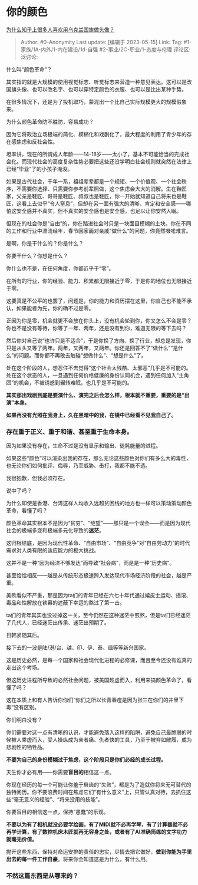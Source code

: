 # 你的颜色
[为什么知乎上很多人喜欢用乌克兰国旗做头像？](https://www.zhihu.com/question/597194482/answer/3027071607)

> Author: #0-Anonymity
> Last update: [编辑于 2023-05-15]
> Link:
> Tag: #1-家族/1A-内外/1-内在建设/1d-自强 #2-事业/2C-职业/1-态度与伦理
> 评论区:
> 泛讨论:

什么叫“颜色革命”？

其实指的就是大规模的使用视觉标志、听觉标志来营造一种意见表达。这可以是改国旗头像、也可以改名字、也可以穿特定颜色的衣服、也可以是比出某种手势。

在很多情况下，还是为了投机取巧，蒙混出一个比自己实际规模更大的规模假象来。

为什么颜色革命防不胜防，容易成功？

因为它将政治立场极端的简化、模糊化和戏剧化了，最大程度的利用了青少年的存在感焦虑和反社会性。

坦率讲，现在的所谓成人年龄——14-18岁——太小了，基本不可能恰当的完成社会化。而现代社会的高度复杂性势必要把这些还没学明白社会规则就突然在法律上已经“毕业”了的小孩子淹没。

如果是古代社会，千年一系，祖祖辈辈都是一个规矩、一个价值观、一个社会秩序，不需要你选择、只需要你参考前辈照做，这个焦虑会大大的消解。生在鞋匠家，父亲是鞋匠、哥哥是鞋匠、叔叔也是鞋匠，你一开始就知道自己将来也是鞋匠，这看上去似乎“令人窒息”，但却在另一面有强大的清晰、肯定和安全感——哪怕这安全感并不真实，但不真实的安全感也是安全感，也足以让你安然入眠。

但现在的社会你是“自由”的，你在踏进社会时只是一块面目模糊的土块。你在不同的工作和行业中漂流经年，春节回家面对亲戚“做什么“的问题，你竟然嗫喏难言。

是啊，你是干什么的？你是什么？

你要干什么？你想是什么？

你什么也不是，在任何角度，你都近乎于“零”。

在所有的行业，你的经验、能力、积累都无限接近于零，于是你的地位也无限接近于零。

这要真是不公平的也罢了，问题是，你的能力和资历摆在这里，你自己也不能不承认，如果能者为先，你的确不过是零。

正因为你是零，机会就更不会放在你头上，没有机会轮到你，你又怎么不会是零？你也不是没有等待，你等了一年、两年，还是没有到你，难道无限的等下去吗？

然后你对自己说“也许只是不适合”，于是你换了方向、换了行业，却总是发现，你只是从头又等了两年。两年，又两年，又两年。你还是回答不了“做什么”“是什么”的问题。而你都不再敢去触碰“想做什么”、“想是什么”了。

处在这个阶段的人，想忍住不去觉得“这个社会太残酷、太邪恶”几乎是不可能的。处在这个状态的人，一旦遇到任何价格低廉的身份认同机会，遇到任何加入“主角团”的机会，不被诱惑到辗转难眠，也几乎是不可能的。

**其实那出戏剧到底是要演什么、演完之后会怎么样，根本就不重要，重要的是“出演”本身。**

**如果再没有光照在我身上，久在黑暗中的我，在镜中已经看不见我自己了。**

### 存在重于正义、重于和谐、甚至重于生命本身。 ###

因为如果没有存在，生命不过是没有显示和输出、徒耗能量的进程。

如果这些“颜色”可以渲染出我的存在，那么无论这些颜色对你们有多么大的毒性，也无论你们如何批评、侮辱，乃至威胁、击打，我都不能不选。

我很抱歉，但我必须存在。

说中了吗？

为什么即使是香港、台湾这样人均收入远超贫困线的地方也一样可以策动策动颜色革命，看懂了吗？

颜色革命其实根本不是因为“贫穷”、“绝望”——那只是一个误会——而是因为现代社会的极端多变和极端多元化导致的**迷茫**。

这归根结底，是因为现代性革命、“自由市场”、“自由竞争”对“自由劳动力”的时代需求对人类有限的适应能力的极大挑战。

这并不是一种“因为经济不够发达”而导致“社会病”，而是是一种“历史病”。

甚至恰恰相反——越是从传统形态极速跨入发达现代市场经济阶段的社会，越是严重。

美欧看似不严重，那是因为ta们的青年已经在六七十年代通过嬉皮士运动、摇滚、毒品和性解放在铁幕的遮蔽下幸运的熬过了第一击。

ta们的青年其实也没过掉这一关，至今仍然在这种迷茫中煎熬，但是ta们已经迷茫了几代人，已经迷茫出传承、迷茫出预期了。

日韩紧随其后。

接下去的一波是陆/港/台、越、印、伊、泰、缅等等新兴国家。

这是历史必然，是每一个国家和社会现代化进程的必修课，而且至今还没有谁真的走出这个考场。

但这历史进程所导致的必然社会问题，被美国趁虚而入，利用来搞颜色革命了，看懂了吗？

这在本质上和有人告诉你你们“你们之所以长青春痘是因为张三在你们的井里下毒”没有区别。

你们明白没有？

你们需要对这一点有清晰的认识，才能避免落入这样的陷阱，避免自己最脆弱的时候被人乘虚而入，受人操纵成为亲者痛、仇者快的工具，乃至于被弃如敝履，成为悲剧性的牺牲品。

**不要为自己的身份模糊过于焦虑，这个阶段只是你们必经的成长过程。**

天生你才必有用——你需要**盲目的**相信这一点。

你现在经历的每一个可能让你羞于启齿的“失败”，都是为了造就你将来无可替代的独特阅历。你不要浪费时间在焦虑它们“有什么意义”上，只管认真对待，去抓住这些“毫无意义的经验”、“将来没用的技能”。

你要盲目的相信这一点，保持“愚蠢”的乐观。

**不要以为有了相机就没必要学绘画，有了MIDI就不必再学琴，有了计算器就不必再学计算，有了数控机床木匠就再无容身之处，或者有了AI准确简练的文字功力就毫无价值。**

抛开这些东西，保持对命运安排的责任的忠实，尽情去把它做好，**做到你能为手里出去的每一件工作自豪**。将来你会知道这是为什么，有什么用。

### 不然这篇东西是从哪来的？ ###
